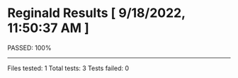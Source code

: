# Reginald Results [ 9/18/2022, 11:50:37 AM ]

PASSED: 100%

----------------------------------------

Files tested: 1
Total tests:  3
Tests failed: 0
